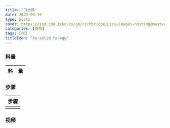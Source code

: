 ```yaml
---
title: '口水鸡'
date: 2023-06-19
type: posts
cover: https://jsd.cdn.zzko.cn/gh/richbridge/picx-images-hosting@master/thumbnail/audit.jpg
categories: [食技]
tags: [拌]
titleIcon: "fa-solid fa-egg"
---
```

<!--more-->



### 料量
|料|量|
|---|---|

### 步骤

|步骤|
|---|
||

### 视频